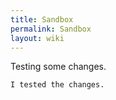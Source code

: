 ```yaml
---
title: Sandbox
permalink: Sandbox
layout: wiki
---
```


Testing some changes.

`I tested the changes.`
